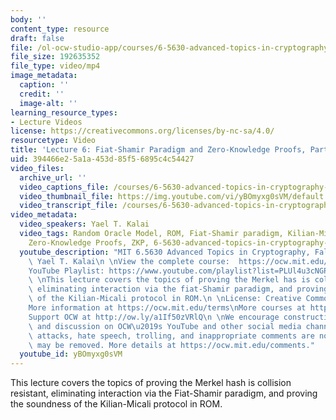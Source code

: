 ```yaml
---
body: ''
content_type: resource
draft: false
file: /ol-ocw-studio-app/courses/6-5630-advanced-topics-in-cryptography-fall-2023/65630-f23-lecture-6-part-1_360p_16_9.mp4
file_size: 192635352
file_type: video/mp4
image_metadata:
  caption: ''
  credit: ''
  image-alt: ''
learning_resource_types:
- Lecture Videos
license: https://creativecommons.org/licenses/by-nc-sa/4.0/
resourcetype: Video
title: 'Lecture 6: Fiat-Shamir Paradigm and Zero-Knowledge Proofs, Part 1'
uid: 394466e2-5a1a-453d-85f5-6895c4c54427
video_files:
  archive_url: ''
  video_captions_file: /courses/6-5630-advanced-topics-in-cryptography-fall-2023/1S5PiuL9KjJVWWkvopiOpZiICX_zIUnP0_transcript.webvtt
  video_thumbnail_file: https://img.youtube.com/vi/yBOmyxg0sVM/default.jpg
  video_transcript_file: /courses/6-5630-advanced-topics-in-cryptography-fall-2023/1S5PiuL9KjJVWWkvopiOpZiICX_zIUnP0_transcript.pdf
video_metadata:
  video_speakers: Yael T. Kalai
  video_tags: Random Oracle Model, ROM, Fiat-Shamir paradigm, Kilian-Micali protocol,
    Zero-Knowledge Proofs, ZKP, 6-5630-advanced-topics-in-cryptography-fall-2023
  youtube_description: "MIT 6.5630 Advanced Topics in Cryptography, Fall 2023\nInstructor:\
    \ Yael T. Kalai\n \nView the complete course:  https://ocw.mit.edu/courses/6-5630-advanced-topics-in-cryptography-fall-2023/\n\
    YouTube Playlist: https://www.youtube.com/playlist?list=PLUl4u3cNGP61EZllk7zwgvPbI4kbnKhWz\n\
    \ \nThis lecture covers the topics of proving the Merkel has is collision resistant,\
    \ eliminating interaction via the fiat-Shamir paradigm, and proving the soundness\
    \ of the Kilian-Micali protocol in ROM.\n \nLicense: Creative Commons BY-NC-SA\n\
    More information at https://ocw.mit.edu/terms\nMore courses at https://ocw.mit.edu\n\
    Support OCW at http://ow.ly/a1If50zVRlQ\n \nWe encourage constructive comments\
    \ and discussion on OCW\u2019s YouTube and other social media channels. Personal\
    \ attacks, hate speech, trolling, and inappropriate comments are not allowed and\
    \ may be removed. More details at https://ocw.mit.edu/comments."
  youtube_id: yBOmyxg0sVM
---
```

This lecture covers the topics of proving the Merkel hash is collision resistant, eliminating interaction via the Fiat-Shamir paradigm, and proving the soundness of the Kilian-Micali protocol in ROM.